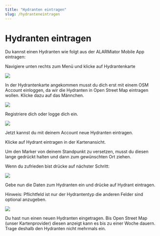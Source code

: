 ```yaml
---
title: "Hydranten eintragen"
slug: /hydranteneintragen
---
```


# Hydranten eintragen

Du kannst einen Hydranten wie folgt aus der ALARMiator Mobile App eintragen:



Navigiere unten rechts zum Menü und klicke auf Hydrantenkarte


![](/img/Screenshot_20220822-135617-1-512x1024.jpg)



In der Hydrantenkarte angekommen musst du dich erst mit einem OSM Account einloggen, da wir die Hydranten in Open Street Map eintragen wollen. Klicke dazu auf das Männchen.


![](/img/Screenshot_20220822-135843-512x1024.jpg)



Registriere dich oder logge dich ein.


![](/img/Screenshot_20220823-040239-512x1024.jpg)



Jetzt kannst du mit deinem Account neue Hydranten eintragen.



Klicke auf Hydrant eintragen in der Kartenansicht.



Um den Marker von deinem Standpunkt zu versetzen, musst du diesen lange gedrückt halten und dann zum gewünschten Ort ziehen.



Wenn du zufrieden bist drücke auf nächster Schritt:


![](/img/Screenshot_20220822-140705-512x1024.jpg)



Gebe nun die Daten zum Hydranten ein und drücke auf Hydrant eintragen.



Hinweis: Pflichtfeld ist nur der Hydrantentyp die anderen Felder sind optional anzugeben.


![](/img/Screenshot_20220822-140720-512x1024.jpg)



Du hast nun einen neuen Hydranten eingetragen. Bis Open Street Map (unser Kartenprovider) diesen anzeigt kann es bis zu einer Woche dauern. Trage deshalb den Hydranten nicht mehrmals ein.